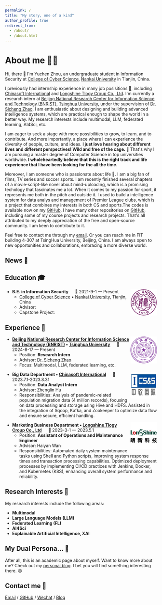 ```yaml
---
permalink: /
title: "My story, one of a kind"
author_profile: true
redirect_from: 
  - /about/
  - /about.html
---
```




About me 👨‍💻
======
Hi, there 👋
I'm Yuchen Zhou, an undergraduate student in Information Security at [College of Cyber Science](https://encyber.nankai.edu.cn/), [Nankai University](https://en.nankai.edu.cn/) in Tianjin, China. 

I previously had internship experience in many job posisitions 💼, including [Chinasoft International](https://www.chinasofti.com/en/) and [Longshine Tlogy Croup Co., Ltd](https://en.longshine.com/). I'm currently a research intern at [Beijing National Research Center for Information Science and Technology (BNRIST)](https://www.bnrist.tsinghua.edu.cn/bnristen/), [Tsinghua University](https://www.tsinghua.edu.cn/en/), under the supervision of [Dr. Sicheng Zhao](https://sites.google.com/view/schzhao). I am enthusiastic about designing and building advanced intelligence systems, which are practical enough to shape the world in a better way. My research interests include multimodal, LLM, federated learning, AI4Sci, etc.

I am eager to seek a stage with more possibilities to grow, to learn, and to contribute. And more importantly, a place where I can experience the diversity of people, culture, and ideas. **I just love hearing about different lives and different perspectives! Wild and free of the cage. 👐** That's why I am pursuing a master degree of Computer Science in top universities worldwide. **I wholeheartedly believe that this is the right track and life experience that I have been looking for the all the time.**

Moreover, I am someone who is passionate about life 🤹. I am a big fan of films, TV series and soccer sports. I am recently finished several chapters of a movie-script-like novel about mind-uploading, which is a promising techology that fascinates me a lot. When it comes to my passion for sport, it represents me both in the pitch and outside it. I used to build a intelligence system for data analys and management of Premier League clubs, which is a project that combines my interests in both CS and sports.The codes is available now on my [GitHub](https://github.com/ErwinZhou/DatabaseSystem2022). I have many other repositories on [GitHub](https://github.com/ErwinZhou), including some of my course projects and research projects. That's all attributed to my deeply appreciation of the free and open-source community. I am keen to contribute to it.

Feel free to contact me through my [email](mailto:erwinzhou10@gmail.com). Or you can reach me in FIT building 4-307 at TsingHua University, Beijing, China. I am always open to new opportunities and collaborations, embracing a more diverse world. 


News 🎉
------


Education 🎓
------  
<img align="right" width="88" src="../images/Nankai.png" />

- **B.E. in Information Security** &emsp; 📌 2021-9-1 — Present
  - [College of Cyber Science](https://encyber.nankai.edu.cn/) • [Nankai University](https://en.nankai.edu.cn/), Tianjin, China
  - Advisor: 
  - Capstone Project: 


Experience 💼
------
<img align="right" width="88" src="../images/TsingHua.png" />

- **[Beijing National Research Center for Information Science and Technology (BNRIST)](https://www.bnrist.tsinghua.edu.cn/bnristen/) • [Tsinghua University](https://www.tsinghua.edu.cn/en/)** &emsp; 📌 2024-8-17 — Present
  - Position: **Research Intern**
  - Advisor: [Dr. Sicheng Zhao](https://sites.google.com/view/schzhao)
  - Focus: Multimodal, LLM, federated learning, etc.

<img align="right" width="88" src="../images/Chinasoft.png" />

- **Big Data Department • [Chinasoft International](https://www.chinasofti.com/en/)** &emsp; 📌 2023.7.1-2023.8.31
  - Position: **Data Analyst Intern**
  - Advisor: Zhenglin Hu
  - Responsibilities: Analysis of pandemic-related population migration data (4 million records), focusing on data processing and storage using Hive and HDFS. Assisted in the integration of Sqoop, Kafka, and Zookeeper to optimize data flow and ensure secure, efficient handling.

<img align="right" width="88" src="../images/LongShine.png" />

- **Marketing Business Department • [Longshine Tlogy Croup Co., Ltd](https://en.longshine.com/)** &emsp; 📌 2023-3-1 — 2023.5.1
  - Position: **Assistant of Operations and Maintenance Engineer**
  - Advisor: Haiyan Wan
  - Responsibilities: Automated daily system maintenance tasks using Shell and Python scripts, improving system response times and transaction processing capabilities. Optimized deployment processes by implementing CI/CD practices with Jenkins, Docker, and Kubernetes (K8S), enhancing overall system performance and reliability.


Research Interests 🔬
------
My research interests include the following areas:

* **Multimodal**
* **Large Language Models (LLM)**
* **Federated Learning (FL)**
* **AI4Sci**
* **Explainable Artificial Intelligence, XAI**

My Dual Persona... 🎇
------
After all, this is an academic page about myself. Want to know more about me? Check out my [personal blog](https://raw.githubusercontent.com/ErwinZhou/pics_home/main/others/issues/not_available.jpg).
I bet you will find something interesting there. 😄


Contact me 📧
------
[Email](mailto:erwinzhou10@gmail.com) / [GitHub](https://github.com/ErwinZhou) / [Wechat](https://raw.githubusercontent.com/ErwinZhou/pics_home/main/social_media/WeChat.jpg) / [Blog](https://raw.githubusercontent.com/ErwinZhou/pics_home/main/others/issues/not_available.jpg)


